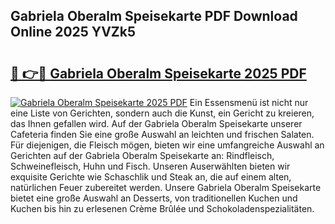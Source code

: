 ## Gabriela Oberalm Speisekarte PDF Download Online 2025 YVZk5

# <h2><a href="http://gcblzof.nevu.top/?p=Gabriela+Oberalm+Speisekarte">🔗 👉🔴 Gabriela Oberalm Speisekarte 2025 PDF</a></h2>

[![Gabriela Oberalm Speisekarte 2025 PDF](https://i.imgur.com/dBaPXMq.png)](http://gcblzof.nevu.top/?p=Gabriela+Oberalm+Speisekarte)
Ein Essensmenü ist nicht nur eine Liste von Gerichten, sondern auch die Kunst, ein Gericht zu kreieren, das Ihnen gefallen wird. Auf der Gabriela Oberalm Speisekarte unserer Cafeteria finden Sie eine große Auswahl an leichten und frischen Salaten. Für diejenigen, die Fleisch mögen, bieten wir eine umfangreiche Auswahl an Gerichten auf der Gabriela Oberalm Speisekarte an: Rindfleisch, Schweinefleisch, Huhn und Fisch. Unseren Auserwählten bieten wir exquisite Gerichte wie Schaschlik und Steak an, die auf einem alten, natürlichen Feuer zubereitet werden. Unsere Gabriela Oberalm Speisekarte bietet eine große Auswahl an Desserts, von traditionellen Kuchen und Kuchen bis hin zu erlesenen Crème Brûlée und Schokoladenspezialitäten.
